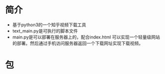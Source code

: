 # 简介
- 基于python3的一个知乎视频下载工具
- text_main.py是可执行的脚本文件
- main.py是可以部署在服务器上的，配合index.html 可以实现一个轻量级网站的部署。然后通过手机访问服务器返回一个下载网址实现下载视频。



# 包

